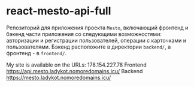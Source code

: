 # react-mesto-api-full
Репозиторий для приложения проекта `Mesto`, включающий фронтенд и бэкенд части приложения со следующими возможностями: авторизации и регистрации пользователей, операции с карточками и пользователями. Бэкенд расположите в директории `backend/`, а фронтенд - в `frontend/`. 
  
My site is available on the URLs:
178.154.227.78
Frontend https://api.mesto.ladykot.nomoredomains.icu/
Backend https://mesto.ladykot.nomoredomains.icu/
